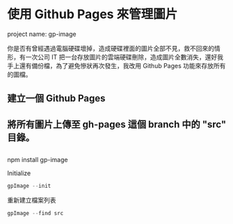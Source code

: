 使用 Github Pages 來管理圖片
===============================

project name: gp-image  

你是否有曾經遇過電腦硬碟壞掉，造成硬碟裡面的圖片全部不見，救不回來的情形，有一次公司 IT 把一台存放圖片的雲端硬碟刪除，造成圖片全數消失，還好我手上還有備份檔，為了避免慘狀再次發生，我改用 Github Pages 功能來存放所有的圖檔。

## 建立一個 Github Pages


## 將所有圖片上傳至 gh-pages 這個 branch 中的 "src" 目錄。

## 

npm install gp-image

Initialize

```javascript
gpImage --init
```

重新建立檔案列表

```javascript
gpImage --find src
```
